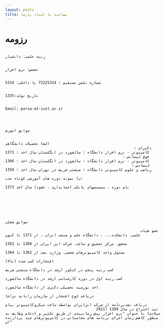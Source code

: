 ```yaml
---
layout: posts
title: مصاحبه با استاد پارسا
---
```


# رزومه 


                                                                                                                    رتبه علمی: دانشیار

                                                                                                                        تخصص: نرم افزار 

                                                                                             شماره تلفن مستقیم : 73225314 یا داخلی: 5314

                                                                                                                         تاریخ تولد:1335

                                                                                                            Email: parsa-at-iust.ac.ir



                                                                                                                        سوابق اموزش

                                                                                                                الف) تحصیلات دانشگاهی
                                                              دکترای : کامپیوتر - نرم افزار دانشگاه : سالفورد در انگلستان سال اخذ : 1371
                                                         فوق لیسانس : کامپیوتر - نرم افزار دانشگاه : سالفورد در انگلستان سال اخذ : 1366
                                                             لیسانس : ریاضی و علوم کامپیوتر دانشگاه : صنعتی شریف در تهران سال اخذ : 1359
                                                                                                     ب) نمونه دوره های آموزشی کوتاه مدت:
                                                                             نام دوره ، سیستمهای بانکی (حسابداری ، عقود) سال اخذ 1373
    





                                                                                                                            سوابق شغلی

                                                                 عضو هیات علمی، دانشکده... ، دانشگاه علم و صنعت ایران ، از 1371 تا کنون
                                                                                 محقق، مرکز تحقیق و ساخت، شرکت ایز ایران از 1360 تا 1362
                                                                                 مسئول واحد کامپیوترهای شخصی، وزارت نفت از 1362 تا 1364
                                                                                                                 افتخارات کسب شده (بالا)
                                                                                    کسب رتبه پنجم در کنکور ارشد در دانشگاه صنعتی شریف
                                                                                کسب رتبه اول در دوره کارشناسی ارشد در دانشگاه سالفورد
                                                                                             اخذ بورسیه تحصیلی دکتری از دانشگاه سالفورد
                                                                                                دریافت لوح افتخار از سازمان رایانه نزاجا
                                                                     دریافت تقدیرنامه از شرکت ایزایران بواسطه ساخت میکروکامپیوتر پیام
                                             ثبت اختراع در سال 1389 (2011 میلادی) با عنوان "نرم افزار پیش زمانبندی از طریق تکثیر و ادغام وظایف به منظور کاهش زمان اجرای برنامه های محاسباتی در کامپیوترهای چند پردازنده ای"